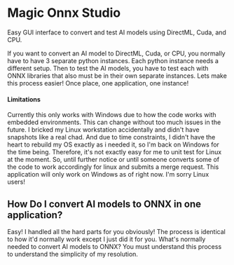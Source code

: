 # Magic Onnx Studio
Easy GUI interface to convert and test AI models using DirectML, Cuda, and CPU.

If you want to convert an AI model to DirectML, Cuda, or CPU, you normally have to have 3 separate python instances. Each python instance needs a different setup. Then to test the AI models, you have to test each with ONNX libraries that also must be in their own separate instances. Lets make this process easier! Once place, one application, one instance!

#### Limitations
Currently this only works with Windows due to how the code works with embedded environments. This can change without too much issues in the future. I bricked my Linux workstation accidentally and didn't have snapshots like a real chad. And due to time constraints, I didn't have the heart to rebuild my OS exactly as i needed it, so I'm back on Windows for the time being. Therefore, it's not exactly easy for me to unit test for Linux at the moment. So, until further notice or until someone converts some of the code to work accordingly for linux and submits a merge request. This application will only work on Windows as of right now. I'm sorry Linux users!

## How Do I convert AI models to ONNX in one application?
Easy! I handled all the hard parts for you obviously! The process is identical to how it'd normally work except I just did it for you. What's normally needed to convert AI models to ONNX? You must understand this process to understand the simplicity of my resolution.

